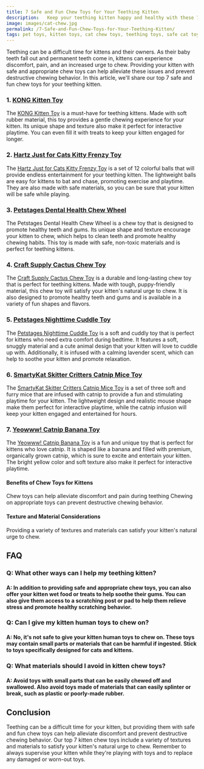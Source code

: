```yaml
---
title: 7 Safe and Fun Chew Toys for Your Teething Kitten
description:   Keep your teething kitten happy and healthy with these 7 safe and fun chew toys. Our list includes a variety of textures and materials to satisfy your kitten's natural urge to chew.
image: images/cat-chew.jpg
permalink: /7-Safe-and-Fun-Chew-Toys-for-Your-Teething-Kitten/
tags: pet toys, kitten toys, cat chew toys, teething toys, safe cat toys, fun cat toys, KONG, Hartz, Petstages, Nylabone, SmartyKat, Yeowww!
---
```


Teething can be a difficult time for kittens and their owners. As their baby teeth fall out and permanent teeth come in, kittens can experience discomfort, pain, and an increased urge to chew. Providing your kitten with safe and appropriate chew toys can help alleviate these issues and prevent destructive chewing behavior. In this article, we'll share our top 7 safe and fun chew toys for your teething kitten.

### 1. [KONG Kitten Toy](https://amzn.to/41mgUwC)

The [KONG Kitten Toy](https://amzn.to/41mgUwC) is a must-have for teething kittens. Made with soft rubber material, this toy provides a gentle chewing experience for your kitten. Its unique shape and texture also make it perfect for interactive playtime. You can even fill it with treats to keep your kitten engaged for longer.

### 2. [Hartz Just for Cats Kitty Frenzy Toy](https://amzn.to/3IVLzsn)

The [Hartz Just for Cats Kitty Frenzy Toy](https://amzn.to/3IVLzsn) is a set of 12 colorful balls that will provide endless entertainment for your teething kitten. The lightweight balls are easy for kittens to bat and chase, promoting exercise and playtime. They are also made with safe materials, so you can be sure that your kitten will be safe while playing.

### 3. [Petstages Dental Health Chew Wheel](https://amzn.to/3L4JiOl)

The Petstages Dental Health Chew Wheel is a chew toy that is designed to promote healthy teeth and gums. Its unique shape and texture encourage your kitten to chew, which helps to clean teeth and promote healthy chewing habits. This toy is made with safe, non-toxic materials and is perfect for teething kittens.

### 4. [Craft Supply Cactus Chew Toy](https://amzn.to/3mknR18)

The [Craft Supply Cactus Chew Toy](https://amzn.to/3mknR18) is a durable and long-lasting chew toy that is perfect for teething kittens. Made with tough, puppy-friendly material, this chew toy will satisfy your kitten's natural urge to chew. It is also designed to promote healthy teeth and gums and is available in a variety of fun shapes and flavors.

### 5. [Petstages Nighttime Cuddle Toy](https://amzn.to/3EVPZ1i)

The [Petstages Nighttime Cuddle Toy](https://amzn.to/3EVPZ1i) is a soft and cuddly toy that is perfect for kittens who need extra comfort during bedtime. It features a soft, snuggly material and a cute animal design that your kitten will love to cuddle up with. Additionally, it is infused with a calming lavender scent, which can help to soothe your kitten and promote relaxation.

### 6. [SmartyKat Skitter Critters Catnip Mice Toy](https://amzn.to/3JebsVG)

The [SmartyKat Skitter Critters Catnip Mice Toy](https://amzn.to/3JebsVG) is a set of three soft and furry mice that are infused with catnip to provide a fun and stimulating playtime for your kitten. The lightweight design and realistic mouse shape make them perfect for interactive playtime, while the catnip infusion will keep your kitten engaged and entertained for hours.

### 7. [Yeowww! Catnip Banana Toy](https://amzn.to/3ZDvSMY)

The [Yeowww! Catnip Banana Toy](https://amzn.to/3ZDvSMY) is a fun and unique toy that is perfect for kittens who love catnip. It is shaped like a banana and filled with premium, organically grown catnip, which is sure to excite and entertain your kitten. The bright yellow color and soft texture also make it perfect for interactive playtime.


#### Benefits of Chew Toys for Kittens

Chew toys can help alleviate discomfort and pain during teething
Chewing on appropriate toys can prevent destructive chewing behavior.

#### Texture and Material Considerations

Providing a variety of textures and materials can satisfy your kitten's natural urge to chew.

## FAQ

### Q: What other ways can I help my teething kitten?
#### A: In addition to providing safe and appropriate chew toys, you can also offer your kitten wet food or treats to help soothe their gums. You can also give them access to a scratching post or pad to help them relieve stress and promote healthy scratching behavior.

### Q: Can I give my kitten human toys to chew on?
#### A: No, it's not safe to give your kitten human toys to chew on. These toys may contain small parts or materials that can be harmful if ingested. Stick to toys specifically designed for cats and kittens.

### Q: What materials should I avoid in kitten chew toys?
#### A: Avoid toys with small parts that can be easily chewed off and swallowed. Also avoid toys made of materials that can easily splinter or break, such as plastic or poorly-made rubber.

## Conclusion

Teething can be a difficult time for your kitten, but providing them with safe and fun chew toys can help alleviate discomfort and prevent destructive chewing behavior. Our top 7 kitten chew toys include a variety of textures and materials to satisfy your kitten's natural urge to chew. Remember to always supervise your kitten while they're playing with toys and to replace any damaged or worn-out toys.